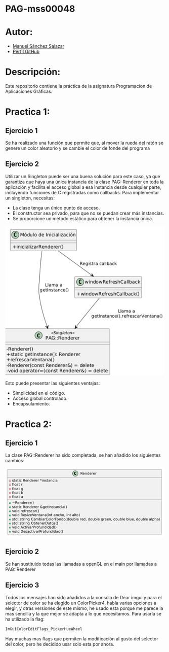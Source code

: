 # PAG-mss00048

# Autor:
- [Manuel Sánchez Salazar](mailto:mss00048@red.ujaen.es)
- [Perfil GitHub](https://github.com/DRUBRoxas/PAG-mss00048)

# Descripción:
Este repositorio contiene la práctica de la asignatura Programacion de Aplicaciones Gráficas.

# Practica 1:
## Ejercicio 1
Se ha realizado una función que permite que, al mover la rueda del ratón se genere un color aleatorio y se cambie el color de fonde del programa
## Ejercicio 2
Utilizar un Singleton puede ser una buena solución para este caso, ya que garantiza que haya una única instancia
de la clase PAG::Renderer en toda la aplicación y facilita el acceso global a esa instancia desde cualquier parte, 
incluyendo funciones de C registradas como callbacks.
Para implementar un singleton, necesitas:
* La clase tenga un único punto de acceso.
* El constructor sea privado, para que no se puedan crear más instancias.
* Se proporcione un método estático para obtener la instancia única.


![UMLSingleton.png](Assets/UMLSingleton.png)

Esto puede presentar las siguientes ventajas:
* Simplicidad en el código.
* Acceso global controlado.
* Encapsulamiento.


# Practica 2:
## Ejercicio 1
La clase PAG::Renderer ha sido completada, se han añadido los siguientes cambios:

![UMLRenderer.png](Assets%2FUMLRenderer.png)

## Ejercicio 2
Se han sustituido todas las llamadas a openGL en el main por llamadas a PAG::Renderer
## Ejercicio 3
Todos los mensajes han sido añadidos a la consola de Dear imgui y para el selector de color
se ha elegido un ColorPicker4, había varias opciones a elegir, y otras versiones de este mismo,
he usado esta porque me parece la mas sencilla y la que mejor se adapta a lo que necesitamos.
Para usarla se ha utilizado la flag:
```cpp
ImGuiColorEditFlags_PickerHueWheel
```
Hay muchas mas flags que permiten la modificación al gusto del selector del color, pero he decidido
usar solo esta por ahora.